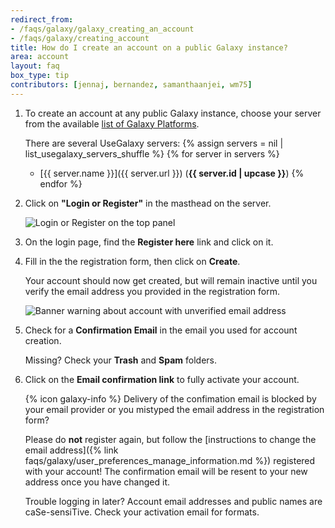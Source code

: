 ```yaml
---
redirect_from:
- /faqs/galaxy/galaxy_creating_an_account
- /faqs/galaxy/creating_account
title: How do I create an account on a public Galaxy instance?
area: account
layout: faq
box_type: tip
contributors: [jennaj, bernandez, samanthaanjei, wm75]
---
```


1. To create an account at any public Galaxy instance, choose your server from the available [list of Galaxy Platforms](https://galaxyproject.org/use/).

    There are several UseGalaxy servers:
    {% assign servers = nil | list_usegalaxy_servers_shuffle %}
    {% for server in servers %}
    - [{{ server.name }}]({{ server.url }}) (**{{ server.id | upcase }}**)
    {% endfor %}

2. Click on **"Login or Register"** in the masthead on the server.

   ![Login or Register on the top panel]({{site.baseurl}}/faqs/galaxy/images/login_register.png)

3. On the login page, find the **Register here** link and click on it.

5. Fill in the the registration form, then click on **Create**.

   Your account should now get created, but will remain inactive until you verify the email address you provided in the registration form.

   ![Banner warning about account with unverified email address]({{site.baseurl}}/faqs/galaxy/images/unverified_account.png)

6. Check for a **Confirmation Email** in the email you used for account creation.

    Missing? Check your **Trash** and **Spam** folders.

9. Click on the **Email confirmation link** to fully activate your account.

   {% icon galaxy-info %} Delivery of the confimation email is blocked by your email provider or you mistyped the email address in the registration form?

   Please do **not** register again, but follow the [instructions to change the email address]({% link faqs/galaxy/user_preferences_manage_information.md %}) registered with your account! The confirmation email will be resent to your new address once you have changed it.

   Trouble logging in later? Account email addresses and public names are caSe-sensiTive. Check your activation email for formats.
